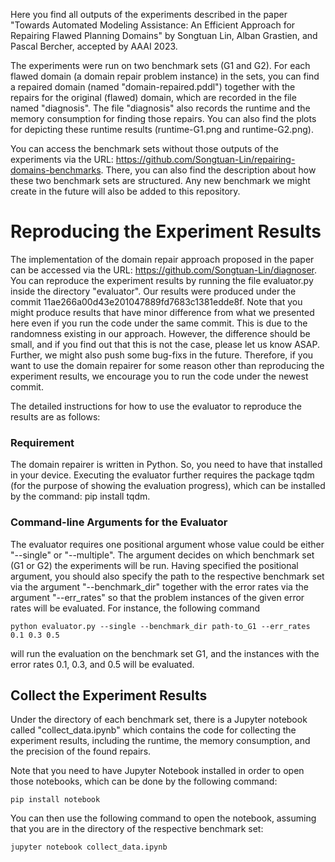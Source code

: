 Here you find all outputs of the experiments described in the paper "Towards Automated Modeling Assistance: An Efficient Approach for Repairing Flawed Planning Domains" by Songtuan Lin, Alban Grastien, and Pascal Bercher, accepted by AAAI 2023.

 The experiments were run on two benchmark sets (G1 and G2). For each flawed domain (a domain repair problem instance) in the sets, you can find a repaired domain (named "domain-repaired.pddl") together with the repairs for the original (flawed) domain, which are recorded in the file named "diagnosis". The file "diagnosis" also records the runtime and the memory consumption for finding those repairs. You can also find the plots for depicting these runtime results (runtime-G1.png and runtime-G2.png).

You can access the benchmark sets without those outputs of the experiments via the URL: https://github.com/Songtuan-Lin/repairing-domains-benchmarks. There, you can also find the description about how these two benchmark sets are structured. Any new benchmark we might create in the future will also be added to this repository.   

# Reproducing the Experiment Results

The implementation of the domain repair approach proposed in the paper can be accessed via the URL: https://github.com/Songtuan-Lin/diagnoser. You can reproduce the experiment results by running the file evaluator.py inside the directory "evaluator". Our results were produced under the commit 11ae266a00d43e201047889fd7683c1381edde8f. Note that you might produce results that have minor difference from what we presented here even if you run the code under the same commit. This is due to the randomness existing in our approach. However, the difference should be small, and if you find out that this is not the case, please let us know ASAP. Further, we might also push some bug-fixs in the future. Therefore, if you want to use the domain repairer for some reason other than reproducing the experiment results, we encourage you to run the code under the newest commit.

The detailed instructions for how to use the evaluator to reproduce the results are as follows:

### Requirement
The domain repairer is written in Python. So, you need to have that installed in your device. Executing the evaluator further requires the package tqdm (for the purpose of showing the evaluation progress), which can be installed by the command: pip install tqdm.

### Command-line Arguments for the Evaluator
The evaluator requires one positional argument whose value could be either "--single" or "--multiple". The argument decides on which benchmark set (G1 or G2) the experiments will be run. Having specified the positional argument, you should also specify the path to the respective benchmark set via the argument "--benchmark_dir" together with the error rates via the argument "--err_rates" so that the problem instances of the given error rates will be evaluated. For instance, the following command
```
python evaluator.py --single --benchmark_dir path-to_G1 --err_rates 0.1 0.3 0.5
```
will run the evaluation on the benchmark set G1, and the instances with the error rates 0.1, 0.3, and 0.5 will be evaluated.

## Collect the Experiment Results
Under the directory of each benchmark set, there is a Jupyter notebook called "collect_data.ipynb" which contains the code for collecting the experiment results, including the runtime, the memory consumption, and the precision of the found repairs.

Note that you need to have Jupyter Notebook installed in order to open those notebooks, which can be done by the following command:
```
pip install notebook
```
You can then use the following command to open the notebook, assuming that you are in the directory of the respective benchmark set:
```
jupyter notebook collect_data.ipynb
```